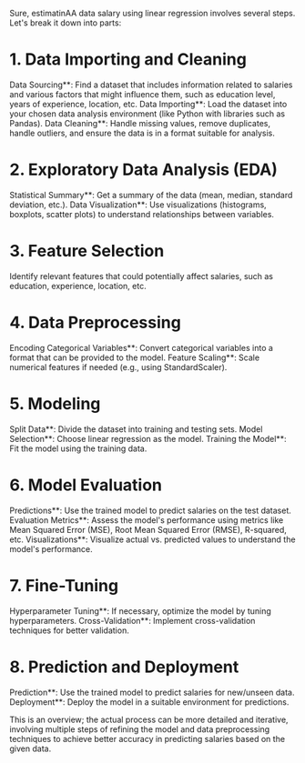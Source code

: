 Sure, estimatinAA data salary using linear regression involves several steps. Let's break it down into parts:

# 1. Data Importing and Cleaning
Data Sourcing**: Find a dataset that includes information related to salaries and various factors that might influence them, such as education level, years of experience, location, etc.
Data Importing**: Load the dataset into your chosen data analysis environment (like Python with libraries such as Pandas).
Data Cleaning**: Handle missing values, remove duplicates, handle outliers, and ensure the data is in a format suitable for analysis.

# 2. Exploratory Data Analysis (EDA)
Statistical Summary**: Get a summary of the data (mean, median, standard deviation, etc.).
Data Visualization**: Use visualizations (histograms, boxplots, scatter plots) to understand relationships between variables.

# 3. Feature Selection
Identify relevant features that could potentially affect salaries, such as education, experience, location, etc. 

# 4. Data Preprocessing
Encoding Categorical Variables**: Convert categorical variables into a format that can be provided to the model.
Feature Scaling**: Scale numerical features if needed (e.g., using StandardScaler).

# 5. Modeling
Split Data**: Divide the dataset into training and testing sets.
Model Selection**: Choose linear regression as the model.
Training the Model**: Fit the model using the training data.

# 6. Model Evaluation
Predictions**: Use the trained model to predict salaries on the test dataset.
Evaluation Metrics**: Assess the model's performance using metrics like Mean Squared Error (MSE), Root Mean Squared Error (RMSE), R-squared, etc.
Visualizations**: Visualize actual vs. predicted values to understand the model's performance.

# 7. Fine-Tuning
Hyperparameter Tuning**: If necessary, optimize the model by tuning hyperparameters.
Cross-Validation**: Implement cross-validation techniques for better validation.

# 8. Prediction and Deployment
Prediction**: Use the trained model to predict salaries for new/unseen data.
Deployment**: Deploy the model in a suitable environment for predictions.

This is an overview; the actual process can be more detailed and iterative, involving multiple steps of refining the model and data preprocessing techniques to achieve better accuracy in predicting salaries based on the given data.
